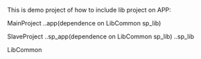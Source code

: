 This is demo project of how to include lib project on APP:

MainProject
..app(dependence on  LibCommon sp_lib)

SlaveProject
..sp_app(dependence on  LibCommon sp_lib)
..sp_lib

LibCommon

